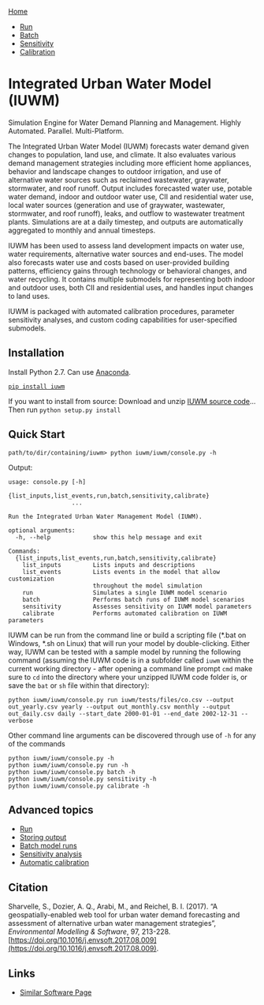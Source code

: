 [Home](https://bitbucket.org/iuwm/iuwm/wiki/Home)

 - [Run](https://bitbucket.org/iuwm/iuwm/wiki/run)
 - [Batch](https://bitbucket.org/iuwm/iuwm/wiki/batch)
 - [Sensitivity](https://bitbucket.org/iuwm/iuwm/wiki/sensitivity)
 - [Calibration](https://bitbucket.org/iuwm/iuwm/wiki/calibration)

# **Integrated Urban Water Model (IUWM)**

Simulation Engine for Water Demand Planning and Management. Highly Automated. Parallel. Multi-Platform.

The Integrated Urban Water Model (IUWM) forecasts water demand given changes to population, land use, and climate. It also evaluates various demand management strategies including more efficient home appliances, behavior and landscape changes to outdoor irrigation, and use of alternative water sources such as reclaimed wastewater, graywater, stormwater, and roof runoff. Output includes forecasted water use, potable water demand, indoor and outdoor water use, CII and residential water use, local water sources (generation and use of graywater, wastewater, stormwater, and roof runoff), leaks, and outflow to wastewater treatment plants. Simulations are at a daily timestep, and outputs are automatically aggregated to monthly and annual timesteps.

IUWM has been used to assess land development impacts on water use, water requirements, alternative water sources and end-uses. The model also forecasts water use and costs based on user-provided building patterns, efficiency gains through technology or behavioral changes, and water recycling. It contains multiple submodels for representing both indoor and outdoor uses, both CII and residential uses, and handles input changes to land uses.

IUWM is packaged with automated calibration procedures, parameter sensitivity analyses, and custom coding capabilities for user-specified submodels.

## Installation

Install Python 2.7. Can use [Anaconda](https://www.anaconda.com/download/).

[`pip install iuwm`](https://pypi.org/project/iuwm/)

If you want to install from source: Download and unzip [IUWM source code](https://bitbucket.org/iuwm/iuwm/downloads/?tab=tags)... Then run `python setup.py install`

## Quick Start

```text
path/to/dir/containing/iuwm> python iuwm/iuwm/console.py -h
```

Output:

```text
usage: console.py [-h]
                  {list_inputs,list_events,run,batch,sensitivity,calibrate}
                  ...

Run the Integrated Urban Water Management Model (IUWM).

optional arguments:
  -h, --help            show this help message and exit

Commands:
  {list_inputs,list_events,run,batch,sensitivity,calibrate}
    list_inputs         Lists inputs and descriptions
    list_events         Lists events in the model that allow customization
                        throughout the model simulation
    run                 Simulates a single IUWM model scenario
    batch               Performs batch runs of IUWM model scenarios
    sensitivity         Assesses sensitivity on IUWM model parameters
    calibrate           Performs automated calibration on IUWM parameters
```

IUWM can be run from the command line or build a scripting file (*.bat on Windows, *.sh on Linux) that will run your model by double-clicking. Either way, IUWM can be tested with a sample model by running the following command (assuming the IUWM code is in a subfolder called `iuwm` within the current working directory - after opening a command line prompt `cmd` make sure to `cd` into the directory where your unzipped IUWM code folder is, or save the `bat` or `sh` file within that directory):

```
python iuwm/iuwm/console.py run iuwm/tests/files/co.csv --output out_yearly.csv yearly --output out_monthly.csv monthly --output out_daily.csv daily --start_date 2000-01-01 --end_date 2002-12-31 --verbose
```

Other command line arguments can be discovered through use of `-h` for any of the commands

```
python iuwm/iuwm/console.py -h
python iuwm/iuwm/console.py run -h
python iuwm/iuwm/console.py batch -h
python iuwm/iuwm/console.py sensitivity -h
python iuwm/iuwm/console.py calibrate -h
```

## Advanced topics

* [Run](https://bitbucket.org/iuwm/iuwm/wiki/run)
* [Storing output](https://bitbucket.org/iuwm/iuwm/wiki/output)
* [Batch model runs](https://bitbucket.org/iuwm/iuwm/wiki/batch)
* [Sensitivity analysis](https://bitbucket.org/iuwm/iuwm/wiki/sensitivity)
* [Automatic calibration](https://bitbucket.org/iuwm/iuwm/wiki/calibration)

## Citation

Sharvelle, S., Dozier, A. Q., Arabi, M., and Reichel, B. I. (2017). “A geospatially-enabled web tool for urban water demand forecasting and assessment of alternative urban water management strategies”, *Environmental Modelling & Software*, 97, 213-228. [https://doi.org/10.1016/j.envsoft.2017.08.009](https://doi.org/10.1016/j.envsoft.2017.08.009).

## Links

 - [Similar Software Page](https://bitbucket.org/iuwm/iuwm/wiki/similar_software)